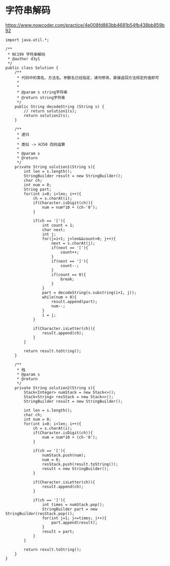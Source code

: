# 字符串解码
https://www.nowcoder.com/practice/4e008fd863bb4681b54fb438bb859b92

    import java.util.*;
    
    /**
     * NC199 字符串解码
     * @author d3y1
     */
    public class Solution {
        /**
         * 代码中的类名、方法名、参数名已经指定，请勿修改，直接返回方法规定的值即可
         *
         *
         * @param s string字符串
         * @return string字符串
         */
        public String decodeString (String s) {
            // return solution1(s);
            return solution2(s);
        }
    
        /**
         * 递归
         *
         * 类似 -> HJ50 四则运算
         *
         * @param s
         * @return
         */
        private String solution1(String s){
            int len = s.length();
            StringBuilder result = new StringBuilder();
            char ch;
            int num = 0;
            String part;
            for(int i=0; i<len; i++){
                ch = s.charAt(i);
                if(Character.isDigit(ch)){
                    num = num*10 + (ch-'0');
                }
    
                if(ch == '['){
                    int count = 1;
                    char next;
                    int j;
                    for(j=i+1; j<len&&count>0; j++){
                        next = s.charAt(j);
                        if(next == '['){
                            count++;
                        }
                        if(next == ']'){
                            count--;
                        }
                        if(count == 0){
                            break;
                        }
                    }
                    part = decodeString(s.substring(i+1, j));
                    while(num > 0){
                        result.append(part);
                        num--;
                    }
                    i = j;
                }
    
                if(Character.isLetter(ch)){
                    result.append(ch);
                }
            }
    
            return result.toString();
        }
    
        /**
         * 栈
         * @param s
         * @return
         */
        private String solution2(String s){
            Stack<Integer> numStack = new Stack<>();
            Stack<String> resStack = new Stack<>();
            StringBuilder result = new StringBuilder();
    
            int len = s.length();
            char ch;
            int num = 0;
            for(int i=0; i<len; i++){
                ch = s.charAt(i);
                if(Character.isDigit(ch)){
                    num = num*10 + (ch-'0');
                }
    
                if(ch == '['){
                    numStack.push(num);
                    num = 0;
                    resStack.push(result.toString());
                    result = new StringBuilder();
                }
    
                if(Character.isLetter(ch)){
                    result.append(ch);
                }
    
                if(ch == ']'){
                    int times = numStack.pop();
                    StringBuilder part = new StringBuilder(resStack.pop());
                    for(int j=1; j<=times; j++){
                        part.append(result);
                    }
                    result = part;
                }
            }
    
            return result.toString();
        }
    }
    

